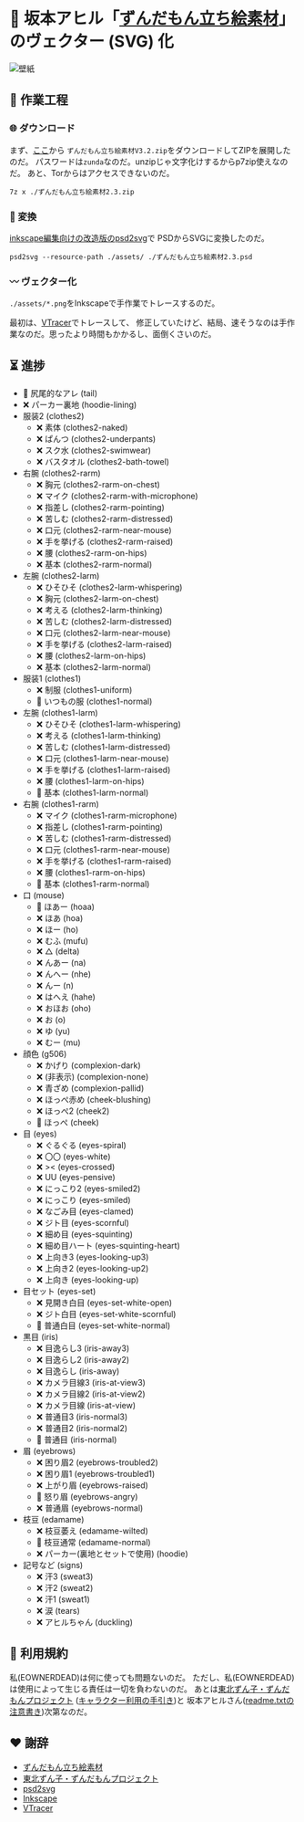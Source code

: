 # 🫛 坂本アヒル「[ずんだもん立ち絵素材](https://seiga.nicovideo.jp/seiga/im10788496)」のヴェクター (SVG) 化

![壁紙](https://eownerdead.github.io/zundamon/wallpaper.svg)

## 🔨 作業工程

### 🌐 ダウンロード

まず、[ここ](https://ux.getuploader.com/s_ahiru/download/59)から
`ずんだもん立ち絵素材V3.2.zip`をダウンロードしてZIPを展開したのだ。
パスワードは`zunda`なのだ。unzipじゃ文字化けするからp7zip使えなのだ。
あと、Torからはアクセスできないのだ。

`7z x ./ずんだもん立ち絵素材2.3.zip`

### 🔀 変換

[inkscape編集向けの改造版のpsd2svg](https://github.com/eownerdead/psd2svg/)で
PSDからSVGに変換したのだ。

`psd2svg --resource-path ./assets/ ./ずんだもん立ち絵素材2.3.psd`

### 〰 ヴェクター化

`./assets/*.png`をInkscapeで手作業でトレースするのだ。

最初は、[VTracer](https://github.com/visioncortex/vtracer)でトレースして、
修正していたけど、結局、速そうなのは手作業なのだ。思ったより時間もかかるし、面倒くさいのだ。

## ⏳ 進捗

* 🫛 尻尾的なアレ (tail)
* ❌ パーカー裏地 (hoodie-lining)
* 服装2 (clothes2)
  * ❌ 素体 (clothes2-naked)
  * ❌ ぱんつ (clothes2-underpants)
  * ❌ スク水 (clothes2-swimwear)
  * ❌ バスタオル (clothes2-bath-towel)
* 右腕 (clothes2-rarm)
  * ❌ 胸元 (clothes2-rarm-on-chest)
  * ❌ マイク (clothes2-rarm-with-microphone)
  * ❌ 指差し (clothes2-rarm-pointing)
  * ❌ 苦しむ (clothes2-rarm-distressed)
  * ❌ 口元 (clothes2-rarm-near-mouse)
  * ❌ 手を挙げる (clothes2-rarm-raised)
  * ❌ 腰 (clothes2-rarm-on-hips)
  * ❌ 基本 (clothes2-rarm-normal)
* 左腕 (clothes2-larm)
  * ❌ ひそひそ (clothes2-larm-whispering)
  * ❌ 胸元 (clothes2-larm-on-chest)
  * ❌ 考える (clothes2-larm-thinking)
  * ❌ 苦しむ (clothes2-larm-distressed)
  * ❌ 口元 (clothes2-larm-near-mouse)
  * ❌ 手を挙げる (clothes2-larm-raised)
  * ❌ 腰 (clothes2-larm-on-hips)
  * ❌ 基本 (clothes2-larm-normal)
* 服装1 (clothes1)
  * ❌ 制服 (clothes1-uniform)
  * 🫛 いつもの服 (clothes1-normal)
* 左腕 (clothes1-larm)
  * ❌ ひそひそ (clothes1-larm-whispering)
  * ❌ 考える (clothes1-larm-thinking)
  * ❌ 苦しむ (clothes1-larm-distressed)
  * ❌ 口元 (clothes1-larm-near-mouse)
  * ❌ 手を挙げる (clothes1-larm-raised)
  * ❌ 腰 (clothes1-larm-on-hips)
  * 🫛 基本 (clothes1-larm-normal)
* 右腕 (clothes1-rarm)
  * ❌ マイク (clothes1-rarm-microphone)
  * ❌ 指差し (clothes1-rarm-pointing)
  * ❌ 苦しむ (clothes1-rarm-distressed)
  * ❌ 口元 (clothes1-rarm-near-mouse)
  * ❌ 手を挙げる (clothes1-rarm-raised)
  * ❌ 腰 (clothes1-rarm-on-hips)
  * 🫛 基本 (clothes1-rarm-normal)
* 口 (mouse)
  * 🫛 ほあー (hoaa)
  * ❌ ほあ (hoa)
  * ❌ ほー (ho)
  * ❌ むふ (mufu)
  * ❌ △ (delta)
  * ❌ んあー (na)
  * ❌ んへー (nhe)
  * ❌ んー (n)
  * ❌ はへえ (hahe)
  * ❌ おほお (oho)
  * ❌ お (o)
  * ❌ ゆ (yu)
  * ❌ むー (mu)
* 顔色 (g506)
  * ❌ かげり (complexion-dark)
  * ❌ (非表示) (complexion-none)
  * ❌ 青ざめ (complexion-pallid)
  * ❌ ほっぺ赤め (cheek-blushing)
  * ❌ ほっぺ2 (cheek2)
  * 🫛 ほっぺ (cheek)
* 目 (eyes)
  * ❌ ぐるぐる (eyes-spiral)
  * ❌ 〇〇 (eyes-white)
  * ❌ >< (eyes-crossed)
  * ❌ UU (eyes-pensive)
  * ❌ にっこり2 (eyes-smiled2)
  * ❌ にっこり (eyes-smiled)
  * ❌ なごみ目 (eyes-clamed)
  * ❌ ジト目 (eyes-scornful)
  * ❌ 細め目 (eyes-squinting)
  * ❌ 細め目ハート (eyes-squinting-heart)
  * ❌ 上向き3 (eyes-looking-up3)
  * ❌ 上向き2 (eyes-looking-up2)
  * ❌ 上向き (eyes-looking-up)
* 目セット (eyes-set)
  * ❌ 見開き白目 (eyes-set-white-open)
  * ❌ ジト白目 (eyes-set-white-scornful)
  * 🫛 普通白目 (eyes-set-white-normal)
* 黒目 (iris)
  * ❌ 目逸らし3 (iris-away3)
  * ❌ 目逸らし2 (iris-away2)
  * ❌ 目逸らし (iris-away)
  * ❌ カメラ目線3 (iris-at-view3)
  * ❌ カメラ目線2 (iris-at-view2)
  * ❌ カメラ目線 (iris-at-view)
  * ❌ 普通目3 (iris-normal3)
  * ❌ 普通目2 (iris-normal2)
  * 🫛 普通目 (iris-normal)
* 眉 (eyebrows)
  * ❌ 困り眉2 (eyebrows-troubled2)
  * ❌ 困り眉1 (eyebrows-troubled1)
  * ❌ 上がり眉 (eyebrows-raised)
  * 🫛 怒り眉 (eyebrows-angry)
  * ❌ 普通眉 (eyebrows-normal)
* 枝豆 (edamame)
  * ❌ 枝豆萎え (edamame-wilted)
  * 🫛 枝豆通常 (edamame-normal)
  * ❌ パーカー(裏地とセットで使用) (hoodie)
* 記号など (signs)
  * ❌ 汗3 (sweat3)
  * ❌ 汗2 (sweat2)
  * ❌ 汗1 (sweat1)
  * ❌ 涙 (tears)
  * ❌ アヒルちゃん (duckling)

## 🤝 利用規約

私(EOWNERDEAD)は何に使っても問題ないのだ。
ただし、私(EOWNERDEAD)は使用によって生じる責任は一切を負わないのだ。
あとは[東北ずん子・ずんだもんプロジェクト](https://zunko.jp)
([キャラクター利用の手引き](https://zunko.jp/guideline.html))と
坂本アヒルさん([readme.txtの注意書き](./readme-original.txt))次第なのだ。

## ❤️ 謝辞

* [ずんだもん立ち絵素材](https://seiga.nicovideo.jp/seiga/im10788496)
* [東北ずん子・ずんだもんプロジェクト](https://zunko.jp)
* [psd2svg](https://github.com/kyamagu/psd2svg)
* [Inkscape](https://inkscape.org)
* [VTracer](https://github.com/visioncortex/vtracer)
